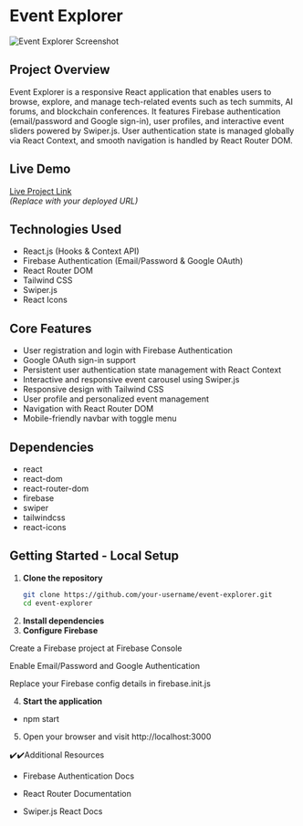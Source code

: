 # Event Explorer

![Event Explorer Screenshot](https://i.ibb.co.com/YT0YCcqN/Screenshot-2025-08-08-185633.jpg)  


## Project Overview  
Event Explorer is a responsive React application that enables users to browse, explore, and manage tech-related events such as tech summits, AI forums, and blockchain conferences. It features Firebase authentication (email/password and Google sign-in), user profiles, and interactive event sliders powered by Swiper.js. User authentication state is managed globally via React Context, and smooth navigation is handled by React Router DOM.

## Live Demo  
[Live Project Link](https://your-event-explorer.netlify.app)  
*(Replace with your deployed URL)*

## Technologies Used  
- React.js (Hooks & Context API)  
- Firebase Authentication (Email/Password & Google OAuth)  
- React Router DOM  
- Tailwind CSS  
- Swiper.js  
- React Icons  

## Core Features  
- User registration and login with Firebase Authentication  
- Google OAuth sign-in support  
- Persistent user authentication state management with React Context  
- Interactive and responsive event carousel using Swiper.js  
- Responsive design with Tailwind CSS  
- User profile and personalized event management  
- Navigation with React Router DOM  
- Mobile-friendly navbar with toggle menu  

## Dependencies  
- react  
- react-dom  
- react-router-dom  
- firebase  
- swiper  
- tailwindcss  
- react-icons  

## Getting Started - Local Setup  

1. **Clone the repository**  
   ```bash
   git clone https://github.com/your-username/event-explorer.git
   cd event-explorer
2. **Install dependencies**
3. **Configure Firebase**

Create a Firebase project at Firebase Console

Enable Email/Password and Google Authentication

Replace your Firebase config details in firebase.init.js

4. **Start the application**
- npm start
5. Open your browser and visit http://localhost:3000

✔️✔️Additional Resources
- Firebase Authentication Docs

- React Router Documentation

- Swiper.js React Docs

